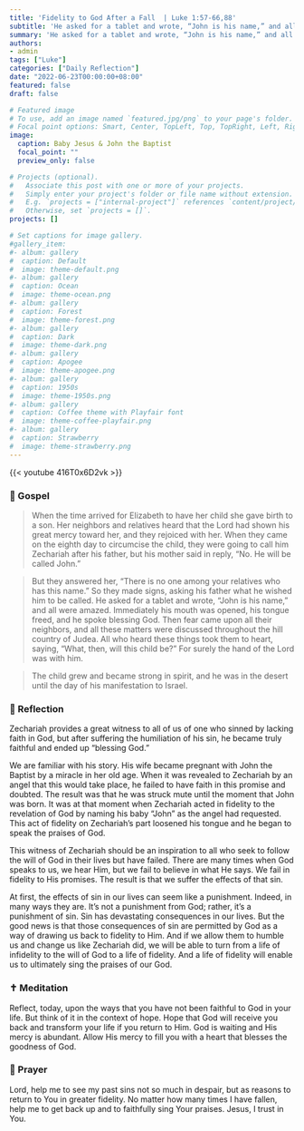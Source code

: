 ```yaml
---
title: 'Fidelity to God After a Fall  | Luke 1:57-66,88'
subtitle: 'He asked for a tablet and wrote, “John is his name,” and all were amazed. Immediately his mouth was opened, his tongue freed, and he spoke blessing God.  Luke 1:63-64'
summary: 'He asked for a tablet and wrote, “John is his name,” and all were amazed. Immediately his mouth was opened, his tongue freed, and he spoke blessing God.  Luke 1:63-64'
authors:
- admin
tags: ["Luke"]
categories: ["Daily Reflection"]
date: "2022-06-23T00:00:00+08:00"
featured: false
draft: false

# Featured image
# To use, add an image named `featured.jpg/png` to your page's folder.
# Focal point options: Smart, Center, TopLeft, Top, TopRight, Left, Right, BottomLeft, Bottom, BottomRight
image:
  caption: Baby Jesus & John the Baptist
  focal_point: ""
  preview_only: false

# Projects (optional).
#   Associate this post with one or more of your projects.
#   Simply enter your project's folder or file name without extension.
#   E.g. `projects = ["internal-project"]` references `content/project/deep-learning/index.md`.
#   Otherwise, set `projects = []`.
projects: []

# Set captions for image gallery.
#gallery_item:
#- album: gallery
#  caption: Default
#  image: theme-default.png
#- album: gallery
#  caption: Ocean
#  image: theme-ocean.png
#- album: gallery
#  caption: Forest
#  image: theme-forest.png
#- album: gallery
#  caption: Dark
#  image: theme-dark.png
#- album: gallery
#  caption: Apogee
#  image: theme-apogee.png
#- album: gallery
#  caption: 1950s
#  image: theme-1950s.png
#- album: gallery
#  caption: Coffee theme with Playfair font
#  image: theme-coffee-playfair.png
#- album: gallery
#  caption: Strawberry
#  image: theme-strawberry.png
---
```


{{< youtube 416T0x6D2vk >}}

### :love_letter: Gospel
> When the time arrived for Elizabeth to have her child she gave birth to a son. Her neighbors and relatives heard that the Lord had shown his great mercy toward her, and they rejoiced with her. When they came on the eighth day to circumcise the child, they were going to call him Zechariah after his father, but his mother said in reply, “No. He will be called John.”

> But they answered her, “There is no one among your relatives who has this name.” So they made signs, asking his father what he wished him to be called. He asked for a tablet and wrote, “John is his name,” and all were amazed. Immediately his mouth was opened, his tongue freed, and he spoke blessing God. Then fear came upon all their neighbors, and all these matters were discussed throughout the hill country of Judea. All who heard these things took them to heart, saying, “What, then, will this child be?” For surely the hand of the Lord was with him.

> The child grew and became strong in spirit, and he was in the desert until the day of his manifestation to Israel.

### :speech_balloon: Reflection
Zechariah provides a great witness to all of us of one who sinned by lacking faith in God, but after suffering the humiliation of his sin, he became truly faithful and ended up “blessing God.”

We are familiar with his story.  His wife became pregnant with John the Baptist by a miracle in her old age.  When it was revealed to Zechariah by an angel that this would take place, he failed to have faith in this promise and doubted.  The result was that he was struck mute until the moment that John was born.  It was at that moment when Zechariah acted in fidelity to the revelation of God by naming his baby “John” as the angel had requested.  This act of fidelity on Zechariah’s part loosened his tongue and he began to speak the praises of God.

This witness of Zechariah should be an inspiration to all who seek to follow the will of God in their lives but have failed.  There are many times when God speaks to us, we hear Him, but we fail to believe in what He says.  We fail in fidelity to His promises.  The result is that we suffer the effects of that sin.

At first, the effects of sin in our lives can seem like a punishment.  Indeed, in many ways they are.  It’s not a punishment from God; rather, it’s a punishment of sin.  Sin has devastating consequences in our lives.  But the good news is that those consequences of sin are permitted by God as a way of drawing us back to fidelity to Him.  And if we allow them to humble us and change us like Zechariah did, we will be able to turn from a life of infidelity to the will of God to a life of fidelity.  And a life of fidelity will enable us to ultimately sing the praises of our God.

### :latin_cross: Meditation
Reflect, today, upon the ways that you have not been faithful to God in your life.  But think of it in the context of hope.  Hope that God will receive you back and transform your life if you return to Him.  God is waiting and His mercy is abundant.  Allow His mercy to fill you with a heart that blesses the goodness of God.

### :pray: Prayer
Lord, help me to see my past sins not so much in despair, but as reasons to return to You in greater fidelity.  No matter how many times I have fallen, help me to get back up and to faithfully sing Your praises.  Jesus, I trust in You.
